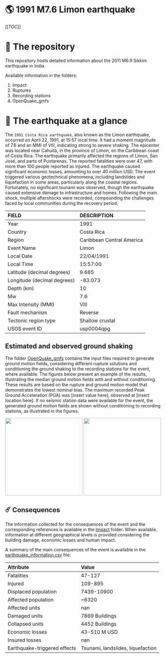 # 🌎 1991 M7.6 Limon earthquake
[[_TOC_]]

# 📂 The repository

This repository hosts detailed information about the 2011 M6.9 Sikkim earthquake in India.

Available information in the folders:

1. Impact
2. Ruptures
3. Recording stations
4. OpenQuake_gmfs


# 🚀 The earthquake at a glance

The `1991 Costa Rica earthquake`, also known as the Limon earthquake, occurred on April 22, 1991, at 15:57 local time. It had a moment magnitude of 7.6 and an MMI of VIII, indicating strong to severe shaking. The epicenter was located near Cahuita, in the province of Limon, on the Caribbean coast of Costa Rica. The earthquake primarily affected the regions of Limon, San José, and parts of Puntarenas. The reported fatalities were over 47, with more than 100 people reported as injured. The earthquake caused significant economic losses, amounting to over 40 million USD. The event triggered various geotechnical phenomena, including landslides and liquefaction in some areas, particularly along the coastal regions. Fortunately, no significant tsunami was observed, though the earthquake caused extensive damage to infrastructure and homes. Following the main shock, multiple aftershocks were recorded, compounding the challenges faced by local communities during the recovery period.

| FIELD | DESCRIPTION |
|:-------|:-------------|
| Year | 1991 |
| Country | Costa Rica |
| Region | Caribbean Central America |
| Event Name | Limon |
| Local Date | 22/04/1991 |
| Local Time | 15:57:00 |
| Latitude (decimal degrees) | 9.685 |
| Longitude (decimal degrees) | -83.073 |
| Depth (km) | 10 |
| Mw | 7.6 |
| Max Intensity (MMI) | VIII |
| Fault mechanism | Reverse |
| Tectonic region type | Shallow crustal  |
| USGS event ID | usp0004qpg |

## Estimated and observed ground shaking

The folder [OpenQuake_gmfs](./OpenQuake_gmfs/) contains the input files required to generate ground motion fields, considering different rupture solutions and conditioning the ground shaking to the recording stations for the event, where available. The figures below present an example of the results, illustrating the median ground motion fields with and without conditioning. These results are based on the rupture and ground motion model that demonstrates the lowest nominal bias. The maximum recorded Peak Ground Acceleration (PGA) was [insert value here], observed at [insert location here]. If no seismic station data were available for the event, the generated ground motion fields are shown without conditioning to recording stations, as illustrated in the figures.

<img src="./4_OpenQuake_gmfs/median_gmf_stations_none.png" height="250">
<img src="./4_OpenQuake_gmfs/median_gmf_stations_seismic.png" height="250">

## ☄️ Consequences

The information collected for the consequences of the event and the corresponding references is available in the [Impact](./Impact) folder. When available, information at different geographical levels is provided considering the building damage, economic losses and human impact.

A summary of the main consequences of the event is available in the [earthquake_information.csv](./earthquake_information.csv) file:

| Attribute | Value |
|:-------|:-------------|
| Fatalities | 47-127 |
| Injured | 109-895 |
| Displaced population | 7439-10900 |
| Affected population | ~6320 |
| Affected units | nan |
| Damaged units | 7869 Buildings |
| Collapsed units | 4452 Buildings |
| Economic losses | 43-510 M USD |
| Insured losses | nan |
| Earthquake-triggered effects | Tsunami, landslides, liquefaction |